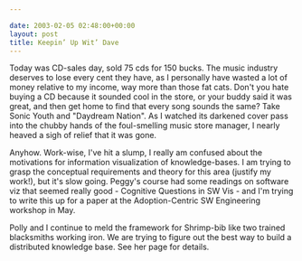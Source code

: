 ```yaml
---

date: 2003-02-05 02:48:00+00:00
layout: post
title: Keepin’ Up Wit’ Dave
---
```


Today was CD-sales day, sold 75 cds for 150 bucks. The music industry deserves to lose every cent they have, as I personally have wasted a lot of money relative to my income, way more than those fat cats. Don't you hate buying a CD because it sounded cool in the store, or your buddy said it was great, and then get home to find that every song sounds the same? Take Sonic Youth and "Daydream Nation". As I watched its darkened cover pass into the chubby hands of the foul-smelling music store manager, I nearly heaved a sigh of relief that it was gone.

Anyhow. Work-wise, I've hit a slump, I really am confused about the motivations for information visualization of knowledge-bases. I am trying to grasp the conceptual requirements and theory for this area (justify my work!), but it's slow going. Peggy's course had some readings on software viz that seemed really good - Cognitive Questions in SW Vis - and I'm trying to write this up for a paper at the Adoption-Centric SW Engineering workshop in May.

Polly and I continue to meld the framework for Shrimp-bib like two trained blacksmiths working iron. We are trying to figure out the best way to build a distributed knowledge base. See her page for details.

